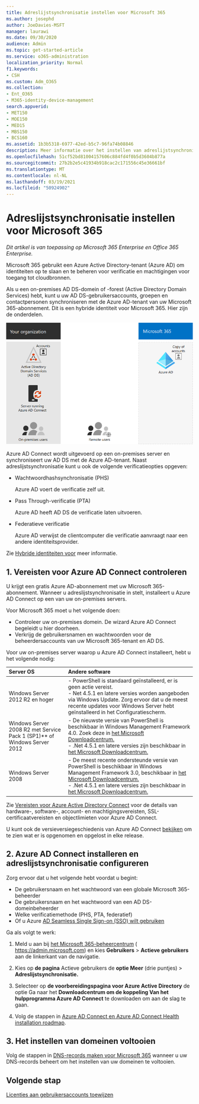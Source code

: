 ```yaml
---
title: Adreslijstsynchronisatie instellen voor Microsoft 365
ms.author: josephd
author: JoeDavies-MSFT
manager: laurawi
ms.date: 09/30/2020
audience: Admin
ms.topic: get-started-article
ms.service: o365-administration
localization_priority: Normal
f1.keywords:
- CSH
ms.custom: Adm_O365
ms.collection:
- Ent_O365
- M365-identity-device-management
search.appverid:
- MET150
- MOE150
- MED15
- MBS150
- BCS160
ms.assetid: 1b3b5318-6977-42ed-b5c7-96fa74b08846
description: Meer informatie over het instellen van adreslijstsynchronisatie tussen Microsoft 365 en uw on-premises Active Directory.
ms.openlocfilehash: 51cf52bd81004157606c884fd4f0b5d3604b877a
ms.sourcegitcommit: 27b2b2e5c41934b918cac2c171556c45e36661bf
ms.translationtype: MT
ms.contentlocale: nl-NL
ms.lasthandoff: 03/19/2021
ms.locfileid: "50924902"
---
```

# <a name="set-up-directory-synchronization-for-microsoft-365"></a>Adreslijstsynchronisatie instellen voor Microsoft 365

*Dit artikel is van toepassing op Microsoft 365 Enterprise en Office 365 Enterprise.*

Microsoft 365 gebruikt een Azure Active Directory-tenant (Azure AD) om identiteiten op te slaan en te beheren voor verificatie en machtigingen voor toegang tot cloudbronnen. 

Als u een on-premises AD DS-domein of -forest (Active Directory Domain Services) hebt, kunt u uw AD DS-gebruikersaccounts, groepen en contactpersonen synchroniseren met de Azure AD-tenant van uw Microsoft 365-abonnement. Dit is een hybride identiteit voor Microsoft 365. Hier zijn de onderdelen.

![Onderdelen van adreslijstsynchronisatie voor Microsoft 365](../media/about-microsoft-365-identity/hybrid-identity.png)

Azure AD Connect wordt uitgevoerd op een on-premises server en synchroniseert uw AD DS met de Azure AD-tenant. Naast adreslijstsynchronisatie kunt u ook de volgende verificatieopties opgeven:

- Wachtwoordhashsynchronisatie (PHS)

  Azure AD voert de verificatie zelf uit.

- Pass Through-verificatie (PTA)

  Azure AD heeft AD DS de verificatie laten uitvoeren.

- Federatieve verificatie

  Azure AD verwijst de clientcomputer die verificatie aanvraagt naar een andere identiteitsprovider.

Zie [Hybride identiteiten voor](plan-for-directory-synchronization.md) meer informatie.
  
## <a name="1-review-prerequisites-for-azure-ad-connect"></a>1. Vereisten voor Azure AD Connect controleren

U krijgt een gratis Azure AD-abonnement met uw Microsoft 365-abonnement. Wanneer u adreslijstsynchronisatie in stelt, installeert u Azure AD Connect op een van uw on-premises servers.
  
Voor Microsoft 365 moet u het volgende doen:
  
- Controleer uw on-premises domein. De wizard Azure AD Connect begeleidt u hier doorheen.
- Verkrijg de gebruikersnamen en wachtwoorden voor de beheerdersaccounts van uw Microsoft 365-tenant en AD DS.

Voor uw on-premises server waarop u Azure AD Connect installeert, hebt u het volgende nodig:
  
|**Server OS**|**Andere software**|
|:-----|:-----|
|Windows Server 2012 R2 en hoger | - PowerShell is standaard geïnstalleerd, er is geen actie vereist.  <br> - Net 4.5.1 en latere versies worden aangeboden via Windows Update. Zorg ervoor dat u de meest recente updates voor Windows Server hebt geïnstalleerd in het Configuratiescherm. |
|Windows Server 2008 R2 met Service Pack 1 (SP1)** of Windows Server 2012 | - De nieuwste versie van PowerShell is beschikbaar in Windows Management Framework 4.0. Zoek deze in [het Microsoft Downloadcentrum.](https://go.microsoft.com/fwlink/p/?LinkId=717996)  <br> - .Net 4.5.1 en latere versies zijn beschikbaar in [het Microsoft Downloadcentrum.](https://go.microsoft.com/fwlink/p/?LinkId=717996) |
|Windows Server 2008 | - De meest recente ondersteunde versie van PowerShell is beschikbaar in Windows Management Framework 3.0, beschikbaar in [het Microsoft Downloadcentrum.](https://go.microsoft.com/fwlink/p/?LinkId=717996)  <br> - .Net 4.5.1 en latere versies zijn beschikbaar in [het Microsoft Downloadcentrum.](https://go.microsoft.com/fwlink/p/?LinkId=717996) |

Zie [Vereisten voor Azure Active Directory Connect](/azure/active-directory/hybrid/how-to-connect-install-prerequisites) voor de details van hardware-, software-, account- en machtigingsvereisten, SSL-certificaatvereisten en objectlimieten voor Azure AD Connect.
  
U kunt ook de versieversiegeschiedenis van Azure AD Connect [bekijken](/azure/active-directory/hybrid/reference-connect-version-history) om te zien wat er is opgenomen en opgelost in elke release.

## <a name="2-install-azure-ad-connect-and-configure-directory-synchronization"></a>2. Azure AD Connect installeren en adreslijstsynchronisatie configureren

Zorg ervoor dat u het volgende hebt voordat u begint:

- De gebruikersnaam en het wachtwoord van een globale Microsoft 365-beheerder
- De gebruikersnaam en het wachtwoord van een AD DS-domeinbeheerder
- Welke verificatiemethode (PHS, PTA, federatief)
- Of u Azure [AD Seamless Single Sign-on (SSO) wilt gebruiken](/azure/active-directory/hybrid/how-to-connect-sso)

Ga als volgt te werk:

1. Meld u aan bij [het Microsoft 365-beheercentrum](https://admin.microsoft.com) ( https://admin.microsoft.com) en kies **Gebruikers** \> **Actieve gebruikers** aan de linkerkant van de navigatie.
2. Kies op **de pagina** Actieve gebruikers de **optie Meer** (drie puntjes) \> **Adreslijstsynchronisatie.**
  
3. Selecteer op **de voorbereidingspagina voor Azure Active Directory** de optie Ga naar het **Downloadcentrum om de koppeling Van het hulpprogramma Azure AD Connect** te downloaden om aan de slag te gaan. 
4. Volg de stappen in [Azure AD Connect en Azure AD Connect Health installation roadmap](/azure/active-directory/hybrid/how-to-connect-install-roadmap).

## <a name="3-finish-setting-up-domains"></a>3. Het instellen van domeinen voltooien

Volg de stappen in [DNS-records maken voor Microsoft 365](/office365/admin/get-help-with-domains/create-dns-records-at-any-dns-hosting-provider) wanneer u uw DNS-records beheert om het instellen van uw domeinen te voltooien.

## <a name="next-step"></a>Volgende stap

[Licenties aan gebruikersaccounts toewijzen](assign-licenses-to-user-accounts.md)